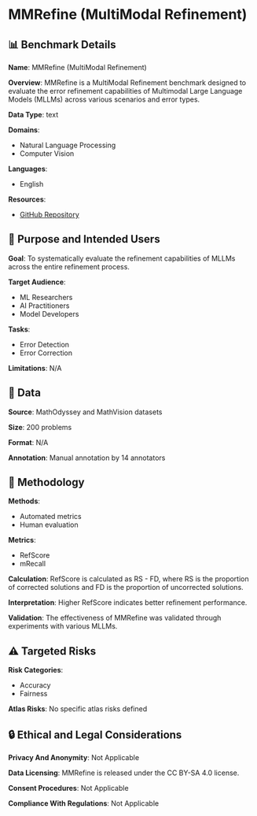 # MMRefine (MultiModal Refinement)

## 📊 Benchmark Details

**Name**: MMRefine (MultiModal Refinement)

**Overview**: MMRefine is a MultiModal Refinement benchmark designed to evaluate the error refinement capabilities of Multimodal Large Language Models (MLLMs) across various scenarios and error types.

**Data Type**: text

**Domains**:
- Natural Language Processing
- Computer Vision

**Languages**:
- English

**Resources**:
- [GitHub Repository](https://github.com/naver-ai/MMRefine)

## 🎯 Purpose and Intended Users

**Goal**: To systematically evaluate the refinement capabilities of MLLMs across the entire refinement process.

**Target Audience**:
- ML Researchers
- AI Practitioners
- Model Developers

**Tasks**:
- Error Detection
- Error Correction

**Limitations**: N/A

## 💾 Data

**Source**: MathOdyssey and MathVision datasets

**Size**: 200 problems

**Format**: N/A

**Annotation**: Manual annotation by 14 annotators

## 🔬 Methodology

**Methods**:
- Automated metrics
- Human evaluation

**Metrics**:
- RefScore
- mRecall

**Calculation**: RefScore is calculated as RS - FD, where RS is the proportion of corrected solutions and FD is the proportion of uncorrected solutions.

**Interpretation**: Higher RefScore indicates better refinement performance.

**Validation**: The effectiveness of MMRefine was validated through experiments with various MLLMs.

## ⚠️ Targeted Risks

**Risk Categories**:
- Accuracy
- Fairness

**Atlas Risks**:
No specific atlas risks defined

## 🔒 Ethical and Legal Considerations

**Privacy And Anonymity**: Not Applicable

**Data Licensing**: MMRefine is released under the CC BY-SA 4.0 license.

**Consent Procedures**: Not Applicable

**Compliance With Regulations**: Not Applicable
